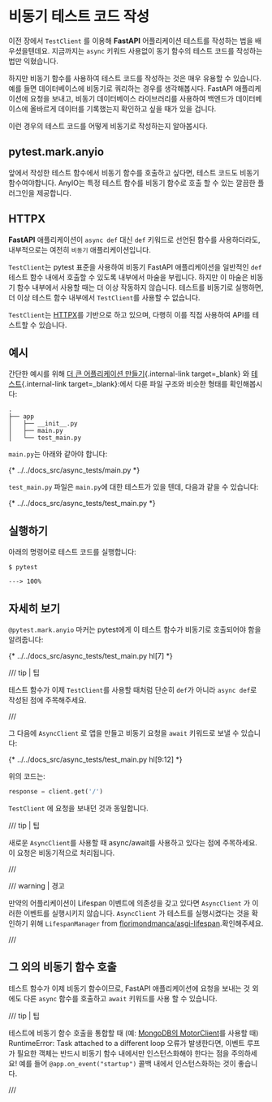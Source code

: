 # 비동기 테스트 코드 작성

이전 장에서  `TestClient` 를 이용해 **FastAPI** 어플리케이션 테스트를 작성하는 법을 배우셨을텐데요.
지금까지는 `async` 키워드 사용없이 동기 함수의 테스트 코드를 작성하는 법만 익혔습니다.

하지만 비동기 함수를 사용하여 테스트 코드를 작성하는 것은 매우 유용할 수 있습니다.
예를 들면 데이터베이스에 비동기로 쿼리하는 경우를 생각해봅시다.
FastAPI 애플리케이션에 요청을 보내고, 비동기 데이터베이스 라이브러리를 사용하여 백엔드가 데이터베이스에 올바르게 데이터를 기록했는지 확인하고 싶을 때가 있을 겁니다.

이런 경우의 테스트 코드를 어떻게 비동기로 작성하는지 알아봅시다.

## pytest.mark.anyio

앞에서 작성한 테스트 함수에서 비동기 함수를 호출하고 싶다면, 테스트 코드도 비동기 함수여야합니다.
AnyIO는 특정 테스트 함수를 비동기 함수로 호출 할 수 있는 깔끔한 플러그인을 제공합니다.


## HTTPX

**FastAPI** 애플리케이션이  `async def` 대신 `def` 키워드로 선언된 함수를 사용하더라도, 내부적으로는 여전히 `비동기` 애플리케이션입니다.

`TestClient`는 pytest 표준을 사용하여 비동기 FastAPI 애플리케이션을 일반적인 `def` 테스트 함수 내에서 호출할 수 있도록 내부에서 마술을 부립니다. 하지만 이 마술은 비동기 함수 내부에서 사용할 때는 더 이상 작동하지 않습니다. 테스트를 비동기로 실행하면, 더 이상 테스트 함수 내부에서 `TestClient`를 사용할 수 없습니다.

`TestClient`는 <a href="https://www.python-httpx.org" class="external-link" target="_blank">HTTPX</a>를 기반으로 하고 있으며, 다행히 이를 직접 사용하여 API를 테스트할 수 있습니다.

## 예시

간단한 예시를 위해 [더 큰 어플리케이션 만들기](../ko/tutorial/bigger-applications.md){.internal-link target=_blank} 와 [테스트](../ko/tutorial/testing.md){.internal-link target=_blank}:에서 다룬 파일 구조와 비슷한 형태를 확인해봅시다:

```
.
├── app
│   ├── __init__.py
│   ├── main.py
│   └── test_main.py
```

 `main.py`는 아래와 같아야 합니다:

{* ../../docs_src/async_tests/main.py *}

`test_main.py` 파일은 `main.py`에 대한 테스트가 있을 텐데, 다음과 같을 수 있습니다:

{* ../../docs_src/async_tests/test_main.py *}

## 실행하기

아래의 명령어로 테스트 코드를 실행합니다:

<div class="termy">

```console
$ pytest

---> 100%
```

</div>

## 자세히 보기

`@pytest.mark.anyio` 마커는 pytest에게 이 테스트 함수가 비동기로 호출되어야 함을 알려줍니다:

{* ../../docs_src/async_tests/test_main.py hl[7] *}

/// tip | 팁

테스트 함수가 이제 `TestClient`를 사용할 때처럼 단순히 `def`가 아니라 `async def`로 작성된 점에 주목해주세요.

///

그 다음에  `AsyncClient` 로 앱을 만들고 비동기 요청을 `await` 키워드로 보낼 수 있습니다:

{* ../../docs_src/async_tests/test_main.py hl[9:12] *}

위의 코드는:

```Python
response = client.get('/')
```

`TestClient` 에 요청을 보내던 것과 동일합니다.

/// tip | 팁

새로운 `AsyncClient`를 사용할 때 async/await를 사용하고 있다는 점에 주목하세요. 이 요청은 비동기적으로 처리됩니다.

///

/// warning | 경고

만약의 어플리케이션이 Lifespan 이벤트에 의존성을 갖고 있다면 `AsyncClient` 가 이러한 이벤트를 실행시키지 않습니다.
`AsyncClient` 가 테스트를 실행시켰다는 것을 확인하기 위해
`LifespanManager` from <a href="https://github.com/florimondmanca/asgi-lifespan#usage" class="external-link" target="_blank">florimondmanca/asgi-lifespan</a>.확인해주세요.


///

## 그 외의 비동기 함수 호출

테스트 함수가 이제 비동기 함수이므로, FastAPI 애플리케이션에 요청을 보내는 것 외에도 다른 `async` 함수를 호출하고 `await` 키워드를 사용 할 수 있습니다.

/// tip | 팁

테스트에 비동기 함수 호출을 통합할 때 (예: <a href="https://stackoverflow.com/questions/41584243/runtimeerror-task-attached-to-a-different-loop" class="external-link" target="_blank">MongoDB의 MotorClient</a>를 사용할 때) RuntimeError: Task attached to a different loop 오류가 발생한다면, 이벤트 루프가 필요한 객체는 반드시 비동기 함수 내에서만 인스턴스화해야 한다는 점을 주의하세요!
예를 들어 `@app.on_event("startup")` 콜백 내에서 인스턴스화하는 것이 좋습니다.

///
